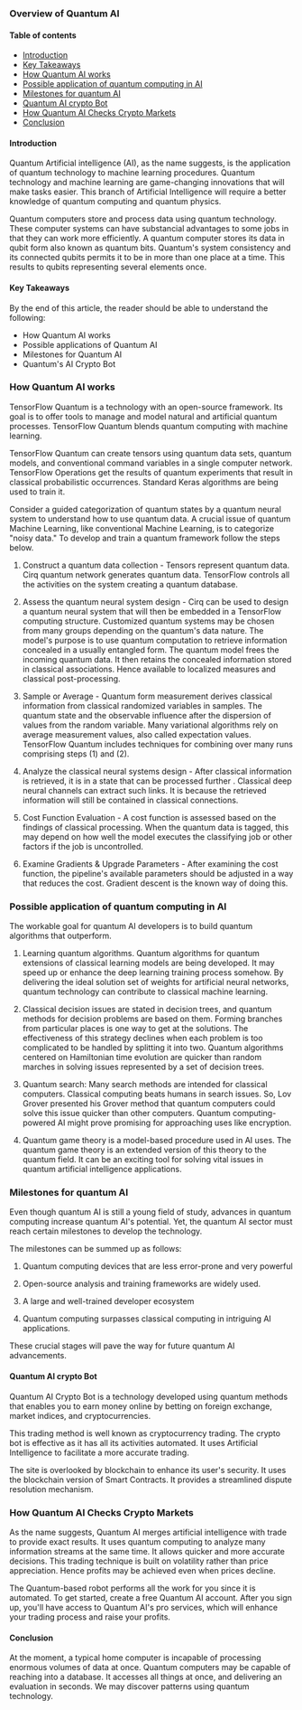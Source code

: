 ### Overview of Quantum AI

#### Table of contents
- [Introduction](#introduction)
- [Key Takeaways](#key-takeaways)
- [How Quantum AI works](#how-quontum-ai-works)
- [Possible application of quantum computing in AI](#possible-application-of-quontum-computing-in-ai)
- [Milestones for quantum AI](#milestone-for-quontum-ai)
- [Quantum AI crypto Bot](#quantum-ai-crypto)
- [How Quantum AI Checks Crypto Markets](#how-quontum-ai-checks-crypto-markets)
- [Conclusion](#conclusion)

#### Introduction

Quantum Artificial intelligence (AI), as the name suggests, is the application of quantum technology to machine learning procedures. Quantum technology and machine learning are game-changing innovations that will make tasks easier. This branch of  Artificial Intelligence will require a better knowledge of quantum computing and quantum physics.  

Quantum computers store and process data using quantum technology. These computer systems can have substancial advantages to some jobs in that they can work more efficiently. 
A quantum computer stores its data in qubit form also known as quantum bits. Quantum's system consistency and its connected qubits permits it to be in more than one place at a time. This results to qubits representing several elements once.

#### Key Takeaways
By the end of this article, the reader should be able to understand the following:
* How Quantum AI works
* Possible applications of Quantum AI
* Milestones for Quantum AI
* Quantum's AI Crypto Bot

### How Quantum AI works

TensorFlow Quantum is a technology with an open-source framework. Its goal is to offer tools to manage and model natural and artificial quantum processes. TensorFlow Quantum blends quantum computing with machine learning.

TensorFlow Quantum can create tensors using quantum data sets, quantum models, and conventional command variables in a single computer network. TensorFlow Operations get the results of quantum experiments that result in classical probabilistic occurrences. Standard Keras algorithms are being used to train it.

Consider a guided categorization of quantum states by a quantum neural system to understand how to use quantum data. A crucial issue of quantum Machine Learning, like conventional Machine Learning, is to categorize "noisy data." To develop and train a quantum framework follow the steps below.

1. Construct a quantum data collection - Tensors represent quantum data. Cirq quantum network generates quantum data. TensorFlow controls all the activities on the system creating a quantum database.

2. Assess the quantum neural system design - Cirq can be used to design a quantum neural system that will then be embedded in a TensorFlow computing structure. Customized quantum systems may be chosen from many groups depending on the quantum's data nature. The model's purpose is to use quantum computation to retrieve information concealed in a usually entangled form. The quantum model frees the incoming quantum data. It then retains the concealed information stored in classical associations. Hence available to localized measures and classical post-processing.

3. Sample or Average - Quantum form measurement derives classical information from classical randomized variables in samples. The quantum state and the observable influence after the dispersion of values from the random variable. Many variational algorithms rely on average measurement values, also called expectation values. TensorFlow Quantum includes techniques for combining over many runs comprising steps (1) and (2). 

4. Analyze the classical neural systems design - After classical information is retrieved, it is in a state that can be processed further . Classical deep neural channels can extract such links.  It is because the retrieved information will still be contained in classical connections.

5. Cost Function Evaluation - A cost function is assessed based on the findings of classical processing. When the quantum data is tagged, this may depend on how well the model executes the classifying job or other factors if the job is uncontrolled.

6. Examine Gradients & Upgrade Parameters - After examining the cost function, the pipeline's available parameters should be adjusted in a way that reduces the cost. Gradient descent is the known way of doing this.

### Possible application of quantum computing in AI

The workable goal for quantum AI developers is to build quantum algorithms that outperform.

1. Learning quantum algorithms. Quantum algorithms for quantum extensions of classical learning models are being developed. It may speed up or enhance the deep learning training process somehow. By delivering the ideal solution set of weights for artificial neural networks, quantum technology can contribute to classical machine learning.

2. Classical decision issues are stated in decision trees, and quantum methods for decision problems are based on them. Forming branches from particular places is one way to get at the solutions. The effectiveness of this strategy declines when each problem is too complicated to be handled by splitting it into two. Quantum algorithms centered on Hamiltonian time evolution are quicker than random marches in solving issues represented by a set of decision trees.

3. Quantum search: Many search methods are intended for classical computers. Classical computing beats humans in search issues. So, Lov Grover presented his Grover method that quantum computers could solve this issue quicker than other computers. Quantum computing-powered AI might prove promising for approaching uses like encryption.

4. Quantum game theory is a model-based procedure used in AI uses.   The quantum game theory is an extended version of this theory to the quantum field. It can be an exciting tool for solving vital issues in quantum artificial intelligence applications.

### Milestones for quantum AI

Even though quantum AI is still a young field of study, advances in quantum computing increase quantum AI's potential. Yet, the quantum AI sector must reach certain milestones to develop the technology.

The milestones can be summed up as follows:

1. Quantum computing devices that are less error-prone and very powerful

2. Open-source analysis and training frameworks are widely used.

3. A large and well-trained developer ecosystem

4. Quantum computing surpasses classical computing in intriguing AI applications.

These crucial stages will pave the way for future quantum AI advancements.

#### Quantum AI crypto Bot

Quantum AI Crypto Bot is a technology developed using quantum methods that enables you to earn money online by betting on foreign exchange, market indices, and cryptocurrencies.

This trading method is well known as cryptocurrency trading. The crypto bot is effective as it has all its activities automated. It uses Artificial Intelligence to facilitate a more accurate trading.

The site is overlooked by blockchain to enhance its user's security. It uses the blockchain version of Smart Contracts. It provides a streamlined dispute resolution mechanism.

### How Quantum AI Checks Crypto Markets

As the name suggests, Quantum AI merges artificial intelligence with trade to provide exact results. It uses quantum computing to analyze many information streams at the same time. It allows quicker and more accurate decisions. This trading technique is built on volatility rather than price appreciation. Hence profits may be achieved even when prices decline.

The Quantum-based robot performs all the work for you since it is automated. To get started, create a free Quantum AI account. After you sign up, you'll have access to Quantum AI's pro services, which will enhance your trading process and raise your profits.


#### Conclusion

At the moment, a typical home computer is incapable of processing enormous volumes of data at once. Quantum computers may be capable of reaching into a database. It accesses all things at once, and delivering an evaluation in seconds. We may discover patterns using quantum technology.

